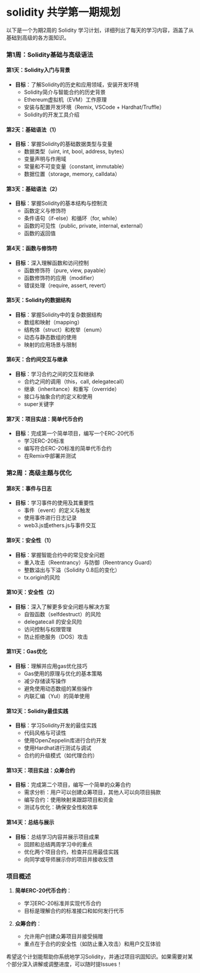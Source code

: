 # solidity 共学第一期规划

以下是一个为期2周的 Solidity 学习计划，详细列出了每天的学习内容，涵盖了从基础到高级的各方面知识。

### 第1周：Solidity基础与高级语法

#### 第1天：Solidity入门与背景
- **目标**：了解Solidity的历史和应用领域，安装开发环境
  - Solidity简介与智能合约的历史背景
  - Ethereum虚拟机（EVM）工作原理
  - 安装与配置开发环境（Remix, VSCode + Hardhat/Truffle）
  - Solidity的开发工具介绍

#### 第2天：基础语法（1）
- **目标**：掌握Solidity的基础数据类型与变量
  - 数据类型（uint, int, bool, address, bytes）
  - 变量声明与作用域
  - 常量和不可变变量（constant, immutable）
  - 数据位置（storage, memory, calldata）

#### 第3天：基础语法（2）
- **目标**：掌握Solidity的基本结构与控制流
  - 函数定义与修饰符
  - 条件语句（if-else）和循环（for, while）
  - 函数的可见性（public, private, internal, external）
  - 函数的返回值

#### 第4天：函数与修饰符
- **目标**：深入理解函数和访问控制
  - 函数修饰符（pure, view, payable）
  - 函数修饰符的应用（modifier）
  - 错误处理（require, assert, revert）

#### 第5天：Solidity的数据结构
- **目标**：掌握Solidity中的复杂数据结构
  - 数组和映射（mapping）
  - 结构体（struct）和枚举（enum）
  - 动态与静态数组的使用
  - 映射的应用场景与限制

#### 第6天：合约间交互与继承
- **目标**：学习合约之间的交互和继承
  - 合约之间的调用（this，call, delegatecall）
  - 继承（inheritance）和重写（override）
  - 接口与抽象合约的定义和使用
  - super关键字

#### 第7天：项目实战：简单代币合约
- **目标**：完成第一个简单项目，编写一个ERC-20代币
  - 学习ERC-20标准
  - 编写符合ERC-20标准的简单代币合约
  - 在Remix中部署并测试

### 第2周：高级主题与优化

#### 第8天：事件与日志
- **目标**：学习事件的使用及其重要性
  - 事件（event）的定义与触发
  - 使用事件进行日志记录
  - web3.js或ethers.js与事件交互

#### 第9天：安全性（1）
- **目标**：掌握智能合约中的常见安全问题
  - 重入攻击（Reentrancy）与防御（Reentrancy Guard）
  - 整数溢出与下溢（Solidity 0.8后的变化）
  - tx.origin的风险

#### 第10天：安全性（2）
- **目标**：深入了解更多安全问题与解决方案
  - 自毁函数（selfdestruct）的风险
  - delegatecall 的安全风险
  - 访问控制与权限管理
  - 防止拒绝服务（DOS）攻击

#### 第11天：Gas优化
- **目标**：理解并应用gas优化技巧
  - Gas使用的原理与优化的基本策略
  - 减少存储读写操作
  - 避免使用动态数组的某些操作
  - 内联汇编（Yul）的简单使用

#### 第12天：Solidity最佳实践
- **目标**：学习Solidity开发的最佳实践
  - 代码风格与可读性
  - 使用OpenZeppelin库进行合约开发
  - 使用Hardhat进行测试与调试
  - 合约的升级模式（如代理合约）

#### 第13天：项目实战：众筹合约
- **目标**：完成第二个项目，编写一个简单的众筹合约
  - 需求分析：用户可以创建众筹项目，其他人可以向项目捐款
  - 编写合约：使用映射来跟踪项目和资金
  - 测试与优化：确保安全性和效率

#### 第14天：总结与展示
- **目标**：总结学习内容并展示项目成果
  - 回顾和总结两周学习中的重点
  - 优化两个项目合约，检查并应用最佳实践
  - 向同学或导师展示你的项目并接收反馈

### 项目概述
1. **简单ERC-20代币合约**：
   - 学习ERC-20标准并实现代币合约
   - 目标是理解合约的标准接口和如何发行代币

2. **众筹合约**：
   - 允许用户创建众筹项目并接受捐赠
   - 重点在于合约的安全性（如防止重入攻击）和用户交互体验

希望这个计划能帮助你系统地学习Solidity，并通过项目巩固知识。如果需要对某个部分深入讲解或调整进度，可以随时提Issues！
